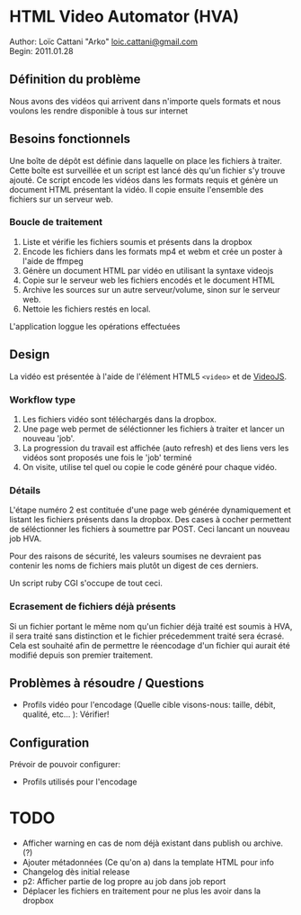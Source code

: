 # HTML Video Automator (HVA)

Author: Loïc Cattani "Arko" <loic.cattani@gmail.com>  
Begin:  2011.01.28

## Définition du problème

Nous avons des vidéos qui arrivent dans n'importe quels formats et nous voulons les rendre disponible à tous sur internet

## Besoins fonctionnels

Une boîte de dépôt est définie dans laquelle on place les fichiers à traiter. Cette boîte est surveillée et un script est lancé dès qu'un fichier s'y trouve ajouté. Ce script encode les vidéos dans les formats requis et génère un document HTML présentant la vidéo. Il copie ensuite l'ensemble des fichiers sur un serveur web.

### Boucle de traitement

  1. Liste et vérifie les fichiers soumis et présents dans la dropbox
  2. Encode les fichiers dans les formats mp4 et webm et crée un poster à l'aide de ffmpeg
  3. Génère un document HTML par vidéo en utilisant la syntaxe videojs
  4. Copie sur le serveur web les fichiers encodés et le document HTML
  5. Archive les sources sur un autre serveur/volume, sinon sur le serveur web.
  6. Nettoie les fichiers restés en local.

L'application loggue les opérations effectuées

## Design

La vidéo est présentée à l'aide de l'élément HTML5 `<video>` et de [VideoJS](http://videojs.com/).

### Workflow type

1. Les fichiers vidéo sont téléchargés dans la dropbox.
2. Une page web permet de séléctionner les fichiers à traiter et lancer un nouveau 'job'.
3. La progression du travail est affichée (auto refresh) et des liens vers les vidéos sont proposés une fois le 'job' terminé
4. On visite, utilise tel quel ou copie le code généré pour chaque vidéo.

### Détails

L'étape numéro 2 est contituée d'une page web générée dynamiquement et listant les fichiers présents dans la dropbox. Des cases à cocher permettent de séléctionner les fichiers à soumettre par POST. Ceci lancant un nouveau job HVA.

Pour des raisons de sécurité, les valeurs soumises ne devraient pas contenir les noms de fichiers mais plutôt un digest de ces derniers.

Un script ruby CGI s'occupe de tout ceci.

### Ecrasement de fichiers déjà présents

Si un fichier portant le même nom qu'un fichier déjà traité est soumis à HVA, il sera traité sans distinction et le fichier précedemment traité sera écrasé. Cela est souhaité afin de permettre le réencodage d'un fichier qui aurait été modifié depuis son premier traitement.

## Problèmes à résoudre / Questions

  - Profils vidéo pour l'encodage (Quelle cible visons-nous: taille, débit, qualité, etc... ): Vérifier!

## Configuration

Prévoir de pouvoir configurer:

  - Profils utilisés pour l'encodage

# TODO

  - Afficher warning en cas de nom déjà existant dans publish ou archive. (?)
  - Ajouter métadonnées (Ce qu'on a) dans la template HTML pour info
  - Changelog dès initial release
  - p2: Afficher partie de log propre au job dans job report
  - Déplacer les fichiers en traitement pour ne plus les avoir dans la dropbox
  